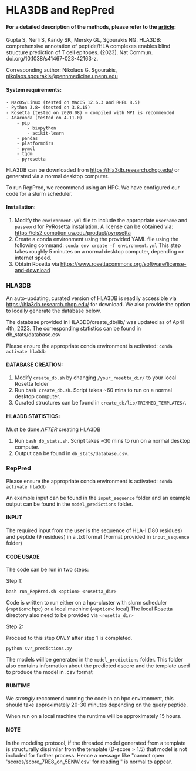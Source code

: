 # HLA3DB and RepPred

 #### For a detailed description of the methods, please refer to the [article](https://doi.org/10.1038/s41467-023-42163-z):
Gupta S, Nerli S, Kandy SK, Mersky GL, Sgourakis NG. HLA3DB: comprehensive annotation of peptide/HLA complexes enables blind structure prediction of T cell epitopes. (2023). Nat Commun. doi.org/10.1038/s41467-023-42163-z.

Corresponding author: Nikolaos G. Sgourakis, nikolaos.sgourakis@pennmedicine.upenn.edu


#### System requirements:
    - MacOS/Linux (tested on MacOS 12.6.3 and RHEL 8.5)
    - Python 3.8+ (tested on 3.8.15)
    - Rosetta (tested on 2020.08) – compiled with MPI is recommended
    - Anaconda (tested on 4.11.0)
        - pip
            - biopython
            - scikit-learn
        - pandas
        - platformdirs
        - pymol
        - tqdm
        - pyrosetta 

HLA3DB can be downloaded from https://hla3db.research.chop.edu/ or generated via a normal desktop computer.

To run RepPred, we recommend using an HPC. We have configured our code for a slurm scheduler.


#### Installation:
1.  Modify the `environment.yml` file to include the appropriate `username` and `password` for PyRosetta installation. 
A license can be obtained via: https://els2.comotion.uw.edu/product/pyrosetta
2. Create a conda environment using the provided YAML file using the following command:
`conda env create -f environment.yml`
This step takes roughly 5 minutes on a normal desktop computer, depending on internet speed.
3. Obtain Rosetta via https://www.rosettacommons.org/software/license-and-download



### HLA3DB

An auto-updating, curated version of HLA3DB is readily accessible via https://hla3db.research.chop.edu/ for download.
We also provide the option to locally generate the database below.

The database provided in HLA3DB/create_db/lib/ was updated as of April 4th, 2023.
The corresponding statistics can be found in db_stats/database.csv

Please ensure the appropriate conda environment is activated:
    `conda activate hla3db`

#### DATABASE CREATION:

1. Modify `create_db.sh` by changing `/your_rosetta_dir/` to your local Rosetta folder
2. Run `bash create_db.sh`. Script takes ~60 mins to run on a normal desktop computer.
3. Curated structures can be found in `create_db/lib/TRIMMED_TEMPLATES/`.

#### HLA3DB STATISTICS:
Must be done *AFTER* creating HLA3DB
1. Run `bash db_stats.sh`. Script takes ~30 mins to run on a normal desktop computer.
2. Output can be found in `db_stats/database.csv`.



### RepPred

Please ensure the appropriate conda environment is activated:
    `conda activate hla3db`

An example input can be found in the `input_sequence` folder and
an example output can be found in the `model_predictions` folder.

#### INPUT

The required input from the user is the sequence of HLA-I (180 residues) and peptide (9 residues) in a .txt format 
(Format provided in `input_sequence` folder)

#### CODE USAGE

The code can be run in two steps:

Step 1:

   `bash run_RepPred.sh <option> <rosetta_dir>`

   Code is written to run either on a hpc-cluster with slurm scheduler (`<option>`: hpc) 
   or a local machine (`<option>`: local)
The local Rosetta directory also need to be provided via `<rosetta_dir>`

Step 2:    

   Proceed to this step *ONLY* after step 1 is completed.

`python svr_predictions.py`

   The models will be generated in the `model_predictions` folder.
   This folder also contains information about the predicted dscore and the template 
   used to produce the model in .csv format

#### RUNTIME
	
We *strongly* reccomend running the code in an hpc environment, this should take approximately 
   20-30 minutes depending on the query peptide. 

When run on a local machine the runtime will be approximately 15 hours.

#### NOTE
     
In the modeling protocol, if the threaded model generated from a template is structurally
dissimilar from  the template (D-score > 1.5) that model is not included for further process.
Hence a message like "cannot open 'scores/score_7RE8_on_5ENW.csv' for reading " is normal to appear.
